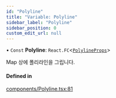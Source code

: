 ```yaml
---
id: "Polyline"
title: "Variable: Polyline"
sidebar_label: "Polyline"
sidebar_position: 0
custom_edit_url: null
---
```


• `Const` **Polyline**: `React.FC`<[`PolylineProps`](../interfaces/PolylineProps.md)\>

Map 상에 폴리라인을 그립니다.

#### Defined in

[components/Polyline.tsx:81](https://github.com/JaeSeoKim/react-kakao-maps/blob/0abe091/src/components/Polyline.tsx#L81)
